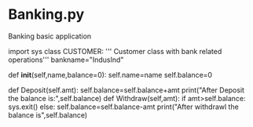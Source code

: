 # Banking.py
Banking basic application

import sys
class CUSTOMER:
 ''' Customer class with bank related operations'''
 bankname="IndusInd"
 
 def __init__(self,name,balance=0):
    self.name=name
    self.balance=0
    
 def Deposit(self.amt):
    self.balance=self.balance+amt
    print("After Deposit the balance is:",self.balance)
 def Withdraw(self,amt):
    if amt>self.balance:
      sys.exit()
    else:
      self.balance=self.balance-amt
      print("After withdrawl the balance is",self.balance)
    
